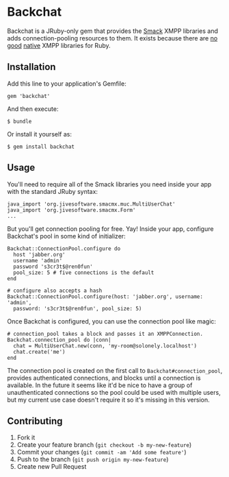 # Backchat

Backchat is a JRuby-only gem that provides the
[Smack](http://www.igniterealtime.org/projects/smack/) XMPP libraries
and adds connection-pooling resources to them. It exists because there
are [no](https://github.com/ln/xmpp4r) [good](https://github.com/blaine/xmpp4r-simple)
[native](https://github.com/bryanwoods/babylon) XMPP libraries for Ruby.

## Installation

Add this line to your application's Gemfile:

    gem 'backchat'

And then execute:

    $ bundle

Or install it yourself as:

    $ gem install backchat

## Usage

You'll need to require all of the Smack libraries you need inside your app with
the standard JRuby syntax:

    java_import 'org.jivesoftware.smacmx.muc.MultiUserChat'
    java_import 'org.jivesoftware.smacmx.Form'
    ...

But you'll get connection pooling for free. Yay! Inside your app, configure
Backchat's pool in some kind of initializer:

    Backchat::ConnectionPool.configure do
      host 'jabber.org'
      username 'admin'
      password 's3cr3t$@ren0fun'
      pool_size: 5 # five connections is the default
    end

    # configure also accepts a hash
    Backchat::ConnectionPool.configure(host: 'jabber.org', username: 'admin',
      password: 's3cr3t$@ren0fun', pool_size: 5)

Once Backchat is configured, you can use the connection pool like magic:

    # connection_pool takes a block and passes it an XMPPConnection.
    Backchat.connection_pool do |conn|
      chat = MultiUserChat.new(conn, 'my-room@solonely.localhost')
      chat.create('me')
    end

The connection pool is created on the first call to `Backchat#connection_pool`,
provides authenticated connections, and blocks until a connection is available.
In the future it seems like it'd be nice to have a group of unauthenticated
connections so the pool could be used with multiple users, but my current use
case doesn't require it so it's missing in this version.

## Contributing

1. Fork it
2. Create your feature branch (`git checkout -b my-new-feature`)
3. Commit your changes (`git commit -am 'Add some feature'`)
4. Push to the branch (`git push origin my-new-feature`)
5. Create new Pull Request
